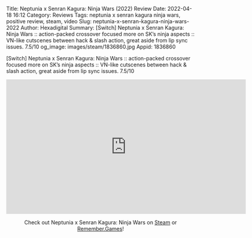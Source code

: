 Title: Neptunia x Senran Kagura: Ninja Wars (2022) Review
Date: 2022-04-18 16:12
Category: Reviews
Tags: neptunia x senran kagura ninja wars, positive review, steam, video
Slug: neptunia-x-senran-kagura-ninja-wars-2022
Author: Hexadigital
Summary: [Switch] Neptunia x Senran Kagura: Ninja Wars :: action-packed crossover focused more on SK’s ninja aspects :: VN-like cutscenes between hack & slash action, great aside from lip sync issues. 7.5/10
og_image: images/steam/1836860.jpg
Appid: 1836860

[Switch] Neptunia x Senran Kagura: Ninja Wars :: action-packed crossover focused more on SK’s ninja aspects :: VN-like cutscenes between hack & slash action, great aside from lip sync issues. 7.5/10

<center><iframe src="https://www.youtube.com/embed/13FKJ-dvvvw?feature=oembed" allow="accelerometer; autoplay; encrypted-media; gyroscope; picture-in-picture" width="640" height="360" frameborder="0"></iframe>

Check out Neptunia x Senran Kagura: Ninja Wars on [Steam](https://store.steampowered.com/app/1836860/?curator_clanid=34633900) or [Remember.Games](https://remember.games/game/5596/)!</center>